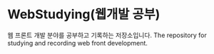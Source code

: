 # WebStudying(웹개발 공부)
웹 프론트 개발 분야를 공부하고 기록하는 저장소입니다.
The repository for studying and recording web front development.

